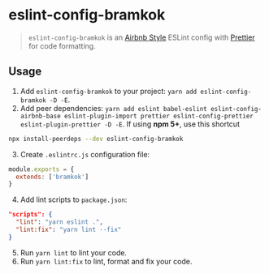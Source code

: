 # eslint-config-bramkok

> `eslint-config-bramkok` is an [Airbnb Style](https://github.com/airbnb/javascript) ESLint config with [Prettier](https://github.com/prettier/prettier) for code formatting.

## Usage

1. Add `eslint-config-bramkok` to your project: `yarn add eslint-config-bramkok -D -E`.
2. Add peer dependencies: `yarn add eslint babel-eslint eslint-config-airbnb-base eslint-plugin-import prettier eslint-config-prettier eslint-plugin-prettier -D -E`.
If using **npm 5+**, use this shortcut
```sh
npx install-peerdeps --dev eslint-config-bramkok
```
3. Create `.eslintrc.js` configuration file:
```js
module.exports = {
  extends: ['bramkok']
}
```
4. Add lint scripts to `package.json`:
```json
"scripts": {
  "lint": "yarn eslint .",
  "lint:fix": "yarn lint --fix"
}
```
5. Run `yarn lint` to lint your code.
6. Run `yarn lint:fix` to lint, format and fix your code.
